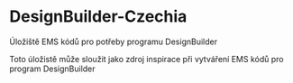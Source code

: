 # DesignBuilder-Czechia
Úložiště EMS kódů pro potřeby programu DesignBuilder

Toto úložistě může sloužit jako zdroj inspirace při vytváření EMS kódů pro program DesignBuilder
